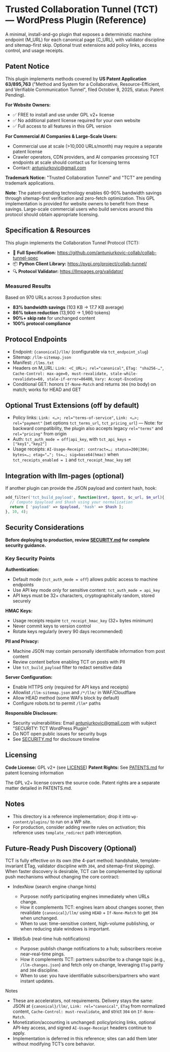 # Trusted Collaboration Tunnel (TCT) — WordPress Plugin (Reference)

A minimal, install-and-go plugin that exposes a deterministic machine endpoint (M_URL) for each canonical page (C_URL), with validator discipline and sitemap-first skip. Optional trust extensions add policy links, access control, and usage receipts.

## Patent Notice

This plugin implements methods covered by **US Patent Application 63/895,763** ("Method and System for a Collaborative, Resource-Efficient, and Verifiable Communication Tunnel", filed October 8, 2025, status: Patent Pending).

**For Website Owners:**
- ✅ FREE to install and use under GPL v2+ license
- ✅ No additional patent license required for your own website
- ✅ Full access to all features in this GPL version

**For Commercial AI Companies & Large-Scale Users:**
- Commercial use at scale (>10,000 URLs/month) may require a separate patent license
- Crawler operators, CDN providers, and AI companies processing TCT endpoints at scale should contact us for licensing terms
- Contact: antunjurkovic@gmail.com

**Trademark Notice:**
"Trusted Collaboration Tunnel" and "TCT" are pending trademark applications.

**Note**: The patent-pending technology enables 60-90% bandwidth savings through sitemap-first verification and zero-fetch optimization. This GPL implementation is provided for website owners to benefit from these savings. Large-scale commercial users who build services around this protocol should obtain appropriate licensing.

## Specification & Resources

This plugin implements the Collaboration Tunnel Protocol (TCT):
- 📄 **Full Specification:** https://github.com/antunjurkovic-collab/collab-tunnel-spec
- 📦 **Python Client Library:** https://pypi.org/project/collab-tunnel/
- 🔍 **Protocol Validator:** https://llmpages.org/validator/

### Measured Results
Based on 970 URLs across 3 production sites:
- **83% bandwidth savings** (103 KB → 17.7 KB average)
- **86% token reduction** (13,900 → 1,960 tokens)
- **90%+ skip rate** for unchanged content
- **100% protocol compliance**

## Protocol Endpoints

- Endpoint: `{canonical}/llm/` (configurable via `tct_endpoint_slug`)
- Sitemap: `/llm-sitemap.json`
- Manifest: `/llms.txt`
- Headers on M_URL: `Link: <C_URL>; rel="canonical"`, `ETag: "sha256-…"`, `Cache-Control: max-age=0, must-revalidate, stale-while-revalidate=60, stale-if-error=86400`, `Vary: Accept-Encoding`
- Conditional GET: honors `If-None-Match` and returns `304` (no body) on match; works for HEAD and GET

## Optional Trust Extensions (off by default)
- Policy links: `Link: <…>; rel="terms-of-service"`, `Link: <…>; rel="payment"` (set options `tct_terms_url`, `tct_pricing_url`) — Note: for backward compatibility, the plugin also accepts legacy `rel="terms"` and `rel="pricing"` from origin
- Auth: `tct_auth_mode = off|api_key`, with `tct_api_keys = ["key1","key2"]`
- Usage receipts: `AI-Usage-Receipt: contract=…; status=200|304; bytes=…; etag="…"; ts=…; sig=base64(hmac)` when `tct_receipts_enabled = 1` and `tct_receipt_hmac_key` set

## Integration with llm-pages (optional)
If another plugin can provide the JSON payload and content hash, hook:

```php
add_filter('tct_build_payload', function($ret, $post, $c_url, $m_url){
  // Compute $payload and $hash using your normalization
  return [ 'payload' => $payload, 'hash' => $hash ];
}, 10, 4);
```

## Security Considerations

**Before deploying to production, review [SECURITY.md](SECURITY.md) for complete security guidance.**

### Key Security Points

**Authentication:**
- Default mode (`tct_auth_mode = off`) allows public access to machine endpoints
- Use API key mode only for sensitive content: `tct_auth_mode = api_key`
- API keys must be 32+ characters, cryptographically random, stored securely

**HMAC Keys:**
- Usage receipts require `tct_receipt_hmac_key` (32+ bytes minimum)
- Never commit keys to version control
- Rotate keys regularly (every 90 days recommended)

**PII and Privacy:**
- Machine JSON may contain personally identifiable information from post content
- Review content before enabling TCT on posts with PII
- Use `tct_build_payload` filter to redact sensitive data

**Server Configuration:**
- Enable HTTPS only (required for API keys and receipts)
- Allowlist `/llm-sitemap.json` and `/*/llm/` in WAF/Cloudflare
- Allow HEAD method (some WAFs block by default)
- Configure robots.txt to permit `/llm*` paths

**Responsible Disclosure:**
- Security vulnerabilities: Email antunjurkovic@gmail.com with subject "SECURITY: TCT WordPress Plugin"
- Do NOT open public issues for security bugs
- See [SECURITY.md](SECURITY.md) for disclosure timeline

## Licensing

**Code License:** GPL v2+ (see [LICENSE](LICENSE))
**Patent Rights:** See [PATENTS.md](PATENTS.md) for patent licensing information

The GPL v2+ license covers the source code. Patent rights are a separate matter detailed in PATENTS.md.

## Notes
- This directory is a reference implementation; drop it into `wp-content/plugins/` to run on a WP site.
- For production, consider adding rewrite rules on activation; this reference uses `template_redirect` path interception.

## Future-Ready Push Discovery (Optional)

TCT is fully effective on its own (the 4-part method: handshake, template-invariant ETag, validator discipline with `304`, and sitemap-first skipping). When faster discovery is desirable, TCT can be complemented by optional push mechanisms without changing the core contract:

- IndexNow (search engine change hints)
  - Purpose: notify participating engines immediately when URLs change.
  - How it complements TCT: engines learn about changes sooner, then revalidate `{canonical}/llm/` using `HEAD` + `If-None-Match` to get `304` when unchanged.
  - When to use: time-sensitive content, high-volume publishing, or when reducing stale windows is important.

- WebSub (real-time hub notifications)
  - Purpose: publish change notifications to a hub; subscribers receive near–real-time pings.
  - How it complements TCT: partners subscribe to a change topic (e.g., `/llm-changes.json`) and fetch only on change, leveraging `ETag` parity and `304` discipline.
  - When to use: you have identifiable subscribers/partners who want instant updates.

Notes
- These are accelerators, not requirements. Delivery stays the same: JSON at `{canonical}/llm/`, `Link: rel="canonical"`, `ETag` from normalized content, `Cache-Control: must-revalidate`, and strict `304` on `If-None-Match`.
- Monetization/accounting is unchanged: policy/pricing links, optional API-key access, and signed `AI-Usage-Receipt` headers continue to apply.
- Implementation is deferred in this reference; sites can add them later without modifying TCT’s core behavior.
